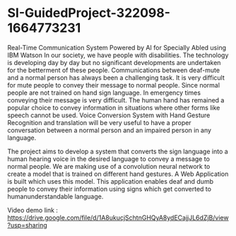 # SI-GuidedProject-322098-1664773231
Real-Time Communication System Powered by AI for Specially Abled using IBM Watson
In our society, we have people with disabilities. The technology is developing day by day but no significant developments are undertaken for the betterment of these people. Communications between deaf-mute and a normal person has always been a challenging task. It is very difficult for mute people to convey their message to normal people. Since normal people are not trained on hand sign language. In emergency times conveying their message is very difficult. The human hand has remained a popular choice to convey information in situations where other forms like speech cannot be used. Voice Conversion System with Hand Gesture Recognition and translation will be very useful to have a proper conversation between a normal person and an impaired person in any language.

The project aims to develop a system that converts the sign language into a human hearing voice in the desired language to convey a message to normal people. We are making use of a convolution neural network to create a model that is trained on different hand gestures. A Web Application is built which uses this model. This application enables deaf and dumb people to convey their information using signs which get converted to humanunderstandable language.

Video demo link : https://drive.google.com/file/d/1A8ukucjSchtnGHQyA8ydECajjJL6dZjB/view?usp=sharing
